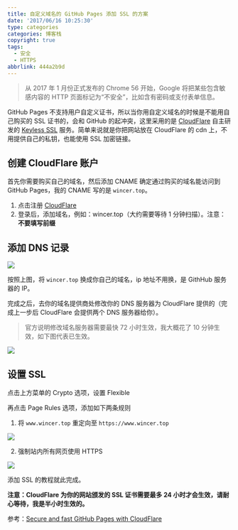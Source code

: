 ```yaml
---
title: 自定义域名的 GitHub Pages 添加 SSL 的方案
date: '2017/06/16 10:25:30'
type: categories
categories: 博客栈
copyright: true
tags:
  - 安全
  - HTTPS
abbrlink: 444a2b9d
---
```


> 从 2017 年 1 月份正式发布的 Chrome 56 开始，Google 将把某些包含敏感内容的 HTTP 页面标记为“不安全”，比如含有密码或支付表单信息。

GitHub Pages 不支持用户自定义证书，所以当你用自定义域名的时候是不能用自己购买的 SSL 证书的，会和 GitHub 的起冲突，这里采用的是 [CloudFlare](https://www.cloudflare.com/) 自主研发的 [Keyless SSL](https://www.cloudflare.com/ssl/keyless-ssl/) 服务。简单来说就是你把网站放在 CloudFlare 的 cdn 上，不用提供自己的私钥，也能使用 SSL 加密链接。

## 创建 CloudFlare 账户

首先你需要购买自己的域名，然后添加 CNAME 确定通过购买的域名能访问到 GitHub Pages，我的 CNAME 写的是 `wincer.top`。

1. 点击注册 [CloudFlare](https://www.cloudflare.com/a/sign-up)
2. 登录后，添加域名，例如：wincer.top（大约需要等待 1 分钟扫描）。注意：**不要填写前缀**

<!-- more -->

## 添加 DNS 记录

![](https://ws1.sinaimg.cn/large/ba22af52gy1fgmugjxm3mj20ql08zt98.jpg)

按照上图，将 `wincer.top` 换成你自己的域名，ip 地址不用换，是 GithHub 服务器的 IP。

完成之后，去你的域名提供商处修改你的 DNS 服务器为 CloudFlare 提供的（完成上一步后 CloudFlare 会提供两个 DNS 服务器给你）。

> 官方说明修改域名服务器需要最快 72 小时生效，我大概花了 10 分钟生效，如下图代表已生效。

![](https://ws1.sinaimg.cn/large/ba22af52gy1fgmuohxy0yj20qm06b3yl.jpg)

## 设置 SSL

点击上方菜单的 Crypto 选项，设置 Flexible

再点击 Page Rules 选项，添加如下两条规则

1. 将 `www.wincer.top` 重定向至 `https://www.wincer.top`

![](https://ws1.sinaimg.cn/large/ba22af52gy1fgmutr20e5j20m70dzwfc.jpg)

2. 强制站内所有网页使用 HTTPS

![](https://ws1.sinaimg.cn/large/ba22af52gy1fgmuuekyzuj20m70csaav.jpg)

添加 SSL 的教程就此完成。

**注意：CloudFlare 为你的网站颁发的 SSL 证书需要最多 24 小时才会生效，请耐心等待，我是半小时生效的。**

参考：[Secure and fast GitHub Pages with CloudFlare](https://blog.cloudflare.com/secure-and-fast-github-pages-with-cloudflare/)
